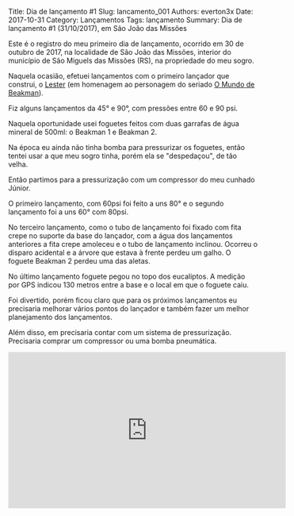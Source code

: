 Title: Dia de lançamento #1
Slug: lancamento_001
Authors: everton3x
Date: 2017-10-31
Category: Lançamentos
Tags: lançamento
Summary: Dia de lançamento #1 (31/10/2017), em São João das Missões

Este é o registro do meu primeiro dia de lançamento, ocorrido em 30 de outubro de 2017, na localidade de São João das Missões, interior do município de São Miguels das Missões (RS), na propriedade do meu sogro.

Naquela ocasião, efetuei lançamentos com o primeiro lançador que construi, o [Lester](https://pt.wikipedia.org/wiki/Lester_(Personagem)) (em homenagem ao personagem do seriado [O Mundo de Beakman](https://pt.wikipedia.org/wiki/Beakman%27s_World)).

Fiz alguns lançamentos da 45° e 90°, com pressões entre 60 e 90 psi.

Naquela oportunidade usei foguetes feitos com duas garrafas de água mineral de 500ml: o Beakman 1 e Beakman 2.

Na época eu ainda não tinha bomba para pressurizar os foguetes, então tentei usar a que meu sogro tinha, porém ela se "despedaçou", de tão velha.

Então partimos para a pressurização com um compressor do meu cunhado Júnior.

O primeiro lançamento, com 60psi foi feito a uns 80° e o segundo lançamento foi a uns 60° com 80psi.

No terceiro lançamento, como o tubo de lançamento foi fixado com fita crepe no suporte da base do lançador, com a água dos lançamentos anteriores a fita crepe amoleceu e o tubo de lançamento inclinou. Ocorreu o disparo acidental e a árvore que estava à frente perdeu um galho. O foguete Beakman 2 perdeu uma das aletas.

No último lançamento foguete pegou no topo dos eucaliptos. A medição por GPS indicou 130 metros entre a base e o local em que o foguete caiu.

Foi divertido, porém ficou claro que para os próximos lançamentos eu precisaria melhorar vários pontos do lançador e também fazer um melhor planejamento dos lançamentos.

Além disso, em precisaria contar com um sistema de pressurização. Precisaria comprar um compressor ou uma bomba pneumática.

<iframe width="560" height="315" src="https://www.youtube.com/embed/videoseries?list=PLR8srd2uPxobCzzDQcEmS7wLWNzHFyf_Q" frameborder="0" allow="autoplay; encrypted-media" allowfullscreen></iframe>
